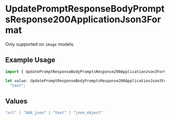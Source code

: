 # UpdatePromptResponseBodyPromptsResponse200ApplicationJson3Format

Only supported on `image` models.

## Example Usage

```typescript
import { UpdatePromptResponseBodyPromptsResponse200ApplicationJson3Format } from "@orq-ai/node/models/operations";

let value: UpdatePromptResponseBodyPromptsResponse200ApplicationJson3Format =
  "text";
```

## Values

```typescript
"url" | "b64_json" | "text" | "json_object"
```